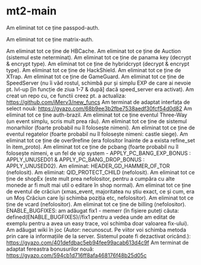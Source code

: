 # mt2-main
 
Am eliminat tot ce ține passpod-auth.

Am eliminat tot ce ține matrix-auth.

Am eliminat tot ce ține de HBCache. 
Am eliminat tot ce ține de Auction (sistemul este neterminat). 
Am eliminat tot ce ține de panama key (decrypt & encrypt type). 
Am eliminat tot ce ține de hybridcrypt (decrypt & encrypt type). 
Am eliminat tot ce ține de HackShield.
Am eliminat tot ce ține de XTrap.
Am eliminat tot ce ține de GameGuard.
Am eliminat tot ce ține de SpeedServer (nu îi văd rostul, schimbă pur și simplu EXP de care ai nevoie pt. lvl-up [în funcție de ziua 1-7 & după] dacă speed_server era activat).
Am creat un repo cu, ce functii creez pt. a actualiza: https://github.com/iMerv3/new_funcs
Am terminat de adaptat interfața de select nouă: https://gyazo.com/68b9ee3b2fbe7538aedf30fcf54d0d82
Am eliminat tot ce ține auth-brazil.
Am eliminat tot ce ține eventul Three-Way (un event simplu, scris mult prea rău).
Am eliminat tot ce ține de sistemul monarhilor (foarte probabil nu îl folosește nimeni).
Am eliminat tot ce ține de eventul regatelor (foarte probabil nu îl folosește nimeni: castle siege).
Am eliminat tot ce ține de over9refine (era folositor înainte de a exista refine_set în item_proto).
Am eliminat tot ce ține de pcbang (foarte probabil nu îl folosește nimeni, e un fel de vip system - APPLY_PC_BANG_EXP_BONUS : APPLY_UNUSED01 & APPLY_PC_BANG_DROP_BONUS : APPLY_UNUSED02).
Am eliminat: HEADER_GD_HAMMER_OF_TOR (nefolosit). 
Am eliminat: QID_PROTECT_CHILD (nefolosit).
Am eliminat tot ce ține de shopEx (este mult prea nefolositor, pentru a cumpăra cu alte monede ar fi mult mai util o editare în shop normal).
Am eliminat tot ce ține de eventul de crăciun (xmas_event, majoritatea nu știu exact, ce și cum, era un Moș Crăciun care își schimba poziția etc, nefolositor).
Am eliminat tot ce ține de vcard (nefolositor).
Am eliminat tot ce ține de billing (nefolositor).
ENABLE_BUGFIXES: am adăugat fix1 - memerr (în fișiere puteți căuta: defined(ENABLE_BUGFIXES)//fix1 pentru a vedea unde am editat de exemplu pentru a avea un easy trace, voi schimba doar valoarea fix-ului). 
Am adăugat wiki în joc (Autor: necunoscut. Pe viitor voi schimba metoda prin care ia informațiile de la server. Sistemul poate fi dezactivat oricând.): https://gyazo.com/401defdbac5eb94fee99acab613d4c9f
Am terminat de adaptat fereastra bonusurilor nouă: https://gyazo.com/594cb1d716ff8afa468176f48b25d05c